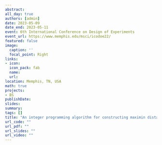 ```yaml
---
abstract:
all_day: true
authors: [admin]
date: 2023-05-09
date_end: 2023-05-11
event: 6th International Conference on Design of Experiments
event_url: https://www.memphis.edu/msci/icodoe22/
featured: false
image:
  caption: ''
  focal_point: Right
links:
- icon: 
  icon_pack: fab
  name: 
  url: 
location: Memphis, TN, USA
math: true
projects:
- BS
publishDate: 
slides:
summary: 
tags: []
title: "An integer programming algorithm for constructing maximin distance designs from good lattice point sets"
url_code: ""
url_pdf: ""
url_slides: ""
url_video: ""
---
```


